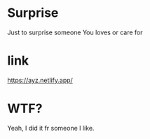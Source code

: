 # Surprise
Just to surprise someone You loves or care for
# link 
https://ayz.netlify.app/

# WTF?
Yeah, I did it fr someone I like.
